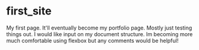 # first_site
My first page.  It'll eventually become my portfolio page. Mostly just testing things out.
I would like input on my document structure. Im becoming more much comfortable using flexbox but any comments would be helpful!
